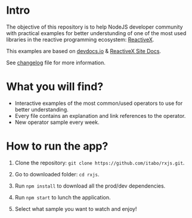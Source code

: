 # Intro

The objective of this repository is to help NodeJS developer community with practical examples for better understunding of one of the most used libraries in the reactive programming ecosystem: [ReactiveX](http://reactivex.io/). 

This examples are based on [devdocs.io](https://devdocs.io/rxjs/) & [ReactiveX Site Docs](http://reactivex.io/).

See [changelog](./changelog.md) file for more information.

# What you will find?

- Interactive examples of the most common/used operators to use for better understanding.
- Every file contains an explanation and link references to the operator.
- New operator sample every week.

# How to run the app?

1. Clone the repository: `git clone https://github.com/itabo/rxjs.git`.

2. Go to downloaded folder: `cd rxjs`.

3. Run `npm install` to download all the prod/dev dependencies.

4. Run `npm start` to lunch the application.

5. Select what sample you want to watch and enjoy!